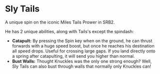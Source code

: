 # Sly Tails
A unique spin on the iconic Miles Tails Prower in SRB2.

He has 2 unique abilities, along with Tails's except the spindash:

- **Catapult:** By pressing the Spin key when on the ground, he can thrust forwards with a huge speed boost, but once he reaches his destination all speed drops. Useful for crossing large gaps. If you land directly onto a spring after catapulting, it will send you higher than normal.
- **Bust Walls:** Thought Knuckles was the only one strong enough? Well, Sly Tails can also bust through walls that normally only Knuckles can!
